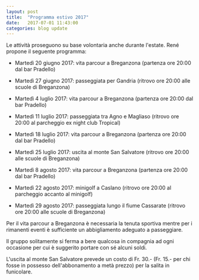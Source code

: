 ```yaml
---
layout: post
title:  "Programma estivo 2017"
date:   2017-07-01 11:43:00
categories: blog update
---
```

Le attività proseguono su base volontaria anche durante l'estate. René propone il seguente programma:

* Martedì 20 giugno 2017: vita parcour a Breganzona (partenza ore 20:00 dal bar Pradello)

* Martedì 27 giugno 2017: passeggiata per Gandria (ritrovo ore 20:00 alle scuole di Breganzona)

* Martedì 4 luglio 2017: vita parcour a Breganzona (partenza ore 20:00 dal bar Pradello)

* Martedì 11 luglio 2017: passeggiata tra Agno e Magliaso (ritrovo ore 20:00 al parcheggio ex night club Tropical)

* Martedì 18 luglio 2017: vita parcour a Breganzona (partenza ore 20:00 dal bar Pradello)

* Martedì 25 luglio 2017: uscita al monte San Salvatore (ritrovo ore 20:00 alle scuole di Breganzona)

* Martedì 8 agosto 2017: vita parcour a Breganzona (partenza ore 20:00 dal bar Pradello)

* Martedì 22 agosto 2017: minigolf a Caslano (ritrovo ore 20:00 al parcheggio accanto al minigolf)

* Martedì 29 agosto 2017: passeggiata lungo il fiume Cassarate (ritrovo ore 20:00 alle scuole di Breganzona)

Per il vita parcour a Breganzona è necessaria la tenuta sportiva mentre per i rimanenti eventi è sufficiente un abbigliamento adeguato a passeggiare.

Il gruppo solitamente si ferma a bere qualcosa in compagnia ad ogni occasione per cui è suggerito portare con sé alcuni soldi.

L'uscita al monte San Salvatore prevede un costo di Fr. 30.- (Fr. 15.- per chi fosse in possesso dell'abbonamento a metà prezzo) per la salita in funicolare.